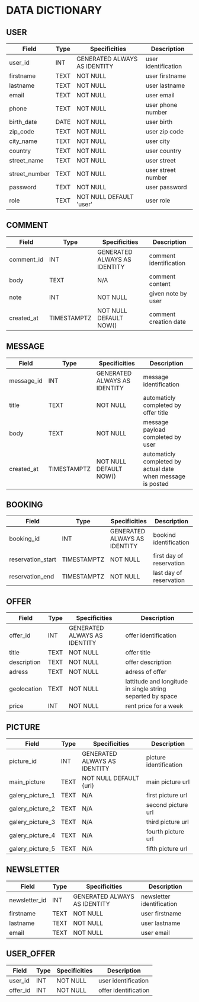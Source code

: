 # DATA DICTIONARY

## USER

|Field|Type|Specificities|Description|
|---|---|---|---|
|user_id|INT|GENERATED ALWAYS AS IDENTITY|user identification|
|firstname|TEXT|NOT NULL| user firstname|
|lastname|TEXT| NOT NULL|user lastname|
|email|TEXT| NOT NULL|user email|
|phone|TEXT| NOT NULL|user phone number|
|birth_date| DATE |NOT NULL|user birth|
|zip_code|TEXT |NOT NULL| user zip code|
|city_name|TEXT|NOT NULL| user city|
|country|TEXT|NOT NULL| user country|
|street_name|TEXT|NOT NULL|user street|
|street_number|TEXT|NOT NULL|user street number|
|password|TEXT|NOT NULL| user password|
|role|TEXT|NOT NULL DEFAULT 'user'|user role|

## COMMENT

|Field|Type|Specificities|Description|
|---|---|---|---|
|comment_id|INT|GENERATED ALWAYS AS IDENTITY|comment identification
|body|TEXT|N/A|comment content
|note|INT|NOT NULL|given note by user
|created_at|TIMESTAMPTZ|NOT NULL DEFAULT NOW()|comment creation date

## MESSAGE

|Field|Type|Specificities|Description|
|---|---|---|---|
|message_id|INT|GENERATED ALWAYS AS IDENTITY|message identification
|title|TEXT|NOT NULL|automaticly completed by offer title
|body|TEXT|NOT NULL|message payload completed by user
|created_at|TIMESTAMPTZ|NOT NULL DEFAULT NOW()|automaticly completed by actual date when message is posted

## BOOKING

|Field|Type|Specificities|Description|
|---|---|---|---|
|booking_id|INT|GENERATED ALWAYS AS IDENTITY| bookind identification|
|reservation_start|TIMESTAMPTZ|NOT NULL| first day of reservation|
|reservation_end|TIMESTAMPTZ|NOT NULL| last day of reservation|

## OFFER

|Field|Type|Specificities|Description|
|---|---|---|---|
|offer_id|INT|GENERATED ALWAYS AS IDENTITY|offer identification
|title|TEXT|NOT NULL|offer title
|description|TEXT|NOT NULL|offer description
|adress|TEXT|NOT NULL|adress of offer
|geolocation|TEXT|NOT NULL|lattitude and longitude in single string separted by space
|price|INT|NOT NULL|rent price for a week

## PICTURE

|Field|Type|Specificities|Description|
|---|---|---|---|
|picture_id|INT|GENERATED ALWAYS AS IDENTITY|picture identification|
|main_picture|TEXT|NOT NULL DEFAULT {url}|main picture url|
|galery_picture_1|TEXT|N/A|first picture url|
|galery_picture_2|TEXT|N/A|second picture url|
|galery_picture_3|TEXT|N/A|third picture url|
|galery_picture_4|TEXT|N/A|fourth picture url|
|galery_picture_5|TEXT|N/A|fifth picture url|

## NEWSLETTER

|Field|Type|Specificities|Description|
|---|---|---|---|
|newsletter_id|INT|GENERATED ALWAYS AS IDENTITY|newsletter identification|
|firstname|TEXT|NOT NULL|user firstname|
|lastname|TEXT|NOT NULL|user lastname|
|email|TEXT|NOT NULL|user email|

## USER_OFFER

|Field|Type|Specificities|Description|
|---|---|---|---|
|user_id|INT|NOT NULL|user identification|
|offer_id|INT|NOT NULL|offer identification|
